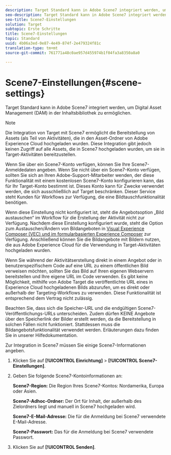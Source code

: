 ```yaml
---
description: Target Standard kann in Adobe Scene7 integriert werden, um Digital Asset Management (DAM) in der Inhaltsbibliothek zu ermöglichen.
seo-description: Target Standard kann in Adobe Scene7 integriert werden, um Digital Asset Management (DAM) in der Inhaltsbibliothek zu ermöglichen.
seo-title: Scene7-Einstellungen
solution: Target
subtopic: Erste Schritte
title: Scene7-Einstellungen
topic: Standard
uuid: 4b06a3ed-0e87-4e49-874f-2e479324f81c
translation-type: tm+mt
source-git-commit: 761771a48c0ae957d455974b1f04fa3a8350a8a0

---
```



# Scene7-Einstellungen{#scene-settings}

Target Standard kann in Adobe Scene7 integriert werden, um Digital Asset Management (DAM) in der Inhaltsbibliothek zu ermöglichen.

>[!NOTE]
>
>Die Integration von Target mit Scene7 ermöglicht die Bereitstellung von Assets (als Teil von Aktivitäten), die in den Asset-Ordner von Adobe Experience Cloud hochgeladen wurden. Diese Integration gibt jedoch keinen Zugriff auf alle Assets, die in Scene7 hochgeladen wurden, um sie in Target-Aktivitäten bereitzustellen.

Wenn Sie über ein Scene7-Konto verfügen, können Sie Ihre Scene7-Anmeldedaten angeben. Wenn Sie nicht über ein Scene7-Konto verfügen, sollten Sie sich an Ihren Adobe-Support-Mitarbeiter wenden, der diese Funktionalität mit einem kostenlosen Scene7-Konto konfigurieren kann, das für Ihr Target-Konto bestimmt ist. Dieses Konto kann für Zwecke verwendet werden, die sich ausschließlich auf Target beschränken. Dieser Service steht Kunden für Workflows zur Verfügung, die eine Bildtauschfunktionalität benötigen.

Wenn diese Einstellung nicht konfiguriert ist, steht die Angebotsoption „Bild austauschen“ im Workflow für die Erstellung der Aktivität nicht zur Verfügung. Nachdem diese Einstellung konfiguriert wurde, steht die Option zum Austauschen/Ändern von Bildangeboten in   [Visual Experience Composer (VEC) und im formularbasierten Experience Composer](../c-experiences/experiences.md#concept_A2E10F6AFB3D4AEAB6951EE14688848D) zur Verfügung. Anschließend können Sie die Bildangebote mit Bildern nutzen, die aus Adobe Experience Cloud für die Verwendung in Target-Aktivitäten hochgeladen wurden.

Wenn Sie während der Aktivitätserstellung direkt in einem Angebot oder in benutzerspezifischem Code auf eine URL zu einem öffentlichen Bild verweisen möchten, sollten Sie das Bild auf Ihren eigenen Webservern bereitstellen und Ihre eigene URL im Code verwenden. Es gibt keine Möglichkeit, mithilfe von Adobe Target die veröffentlichte URL eines in Experience Cloud hochgeladenen Bilds abzurufen, um es direkt oder außerhalb der Targeting-Workflows zu verwenden. Diese Funktionalität ist entsprechend dem Vertrag nicht zulässig.

Beachten Sie, dass sich die Speicher-URL und die endgültigen Scene7-Veröffentlichungs-URLs unterscheiden. Zudem dürfen KEINE Angebote über den Speicherlink der Bilder erstellt werden, da die Bereitstellung in solchen Fällen nicht funktioniert. Stattdessen muss die Bildangebotsfunktionalität verwendet werden. Erläuterungen dazu finden Sie in unserer Hilfedokumentation.

Zur Integration in Scene7 müssen Sie einige Scene7-Informationen angeben.

1. Klicken Sie auf **[!UICONTROL Einrichtung]** &gt; **[!UICONTROL Scene7-Einstellungen]**.
1. Geben Sie folgende Scene7-Kontoinformationen an:

   **Scene7-Region:** Die Region Ihres Scene7-Kontos: Nordamerika, Europa oder Asien.

   **Scene7-Adhoc-Ordner:** Der Ort für Inhalt, der außerhalb des Zielordners liegt und manuell in Scene7 hochgeladen wird.

   **Scene7-E-Mail-Adresse:** Die für die Anmeldung bei Scene7 verwendete E-Mail-Adresse.

   **Scene7-Passwort:** Das für die Anmeldung bei Scene7 verwendete Passwort.
1. Klicken Sie auf **[!UICONTROL Senden]**.

